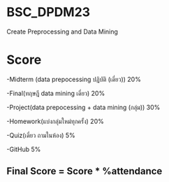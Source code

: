 # BSC_DPDM23
Create Preprocessing and Data Mining

# Score
-Midterm (data prepocessing ปฏิบัติ (เดี่ยว)) 20%

-Final(ทฤษฎี data mining เดี่ยว) 20%

-Project(data prepocessing + data mining (กลุ่ม)) 30%

-Homework(แบ่งกลุ่มใหม่ทุกครั้ง) 20%

-Quiz(เดี่ยว ถามในห้อง) 5%

-GitHub 5%

## Final Score = Score * %attendance
